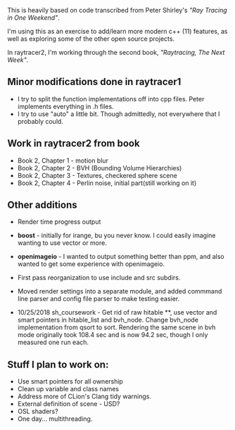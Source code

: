 
This is heavily based on code transcribed from
Peter Shirley's *"Ray Tracing in One Weekend"*.

I'm using this as an exercise to add/learn more modern c++ (11) features,
as well as exploring some of the other open source projects.

In raytracer2, I'm working through the second book,
*"Raytracing, The Next Week"*.

## Minor modifications done in raytracer1
* I try to split the function implementations off into
   cpp files. Peter implements everything in .h files.
* I try to use "auto" a little bit.  Though admittedly,
  not everywhere that I probably could.

## Work in raytracer2 from book
* Book 2, Chapter 1 - motion blur
* Book 2, Chapter 2 - BVH (Bounding Volume Hierarchies)
* Book 2, Chapter 3 - Textures, checkered sphere scene
* Book 2, Chapter 4 - Perlin noise, initial part(still working on it)

## Other additions
* Render time progress output
* **boost** - initially for irange, bu you never know.
  I could easily imagine wanting to use vector or more.
* **openimageio** - I wanted to output something better than ppm,
  and also wanted to get some experience with openimageio.
* First pass reorganization to use include and src subdirs.
* Moved render settings into a separate module, and added
  commmand line parser and config file parser to make testing easier.

  
* 10/25/2018 sh_coursework - Get rid of raw hitable **,
  use vector and smart pointers in hitable_list and bvh_node.
  Change bvh_node implementation from qsort to sort.
  Rendering the same scene in bvh mode
  originally took 108.4 sec and is now 94.2 sec, though I only
  measured one run each.


## Stuff I plan to work on:
* Use smart pointers for all ownership
* Clean up variable and class names
* Address more of CLion's Clang tidy warnings.
* External definition of scene - USD?
* OSL shaders?
* One day... multithreading.


